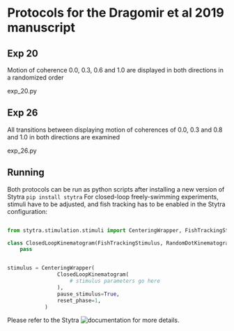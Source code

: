 # Protocols for the Dragomir et al 2019 manuscript


## Exp 20
Motion of coherence 0.0, 0.3, 0.6 and 1.0 are displayed in both directions in a randomized order

exp_20.py

## Exp 26
All transitions between displaying motion of coherences of 0.0, 0.3 and 0.8 and 1.0 in both directions are examined

exp_26.py

## Running
Both protocols can be run as python scripts after installing a new version of Stytra `pip install stytra`
For closed-loop freely-swimming experiments, stimuli have to be adjusted, and fish tracking has to be enabled in the Stytra configuration:

```python

from stytra.stimulation.stimuli import CenteringWrapper, FishTrackingStimulus, RandomDotKinematogram

class ClosedLoopKinematogram(FishTrackingStimulus, RandomDotKinematogram):
    pass


stimulus = CenteringWrapper(
                ClosedLoopKinematogram(
                    # stimulus parameters go here
                ),
                pause_stimulus=True,
                reset_phase=1,
            )


```

Please refer to the Stytra ![documentation](http://portugueslab.com/stytra) for more details. 